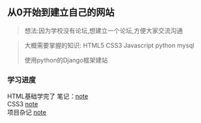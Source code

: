 ## 从0开始到建立自己的网站

> 想法:因为学校没有论坛,想建立一个论坛,方便大家交流沟通

> 大概需要掌握的知识: HTML5 CSS3 Javascript python mysql
>
>使用python的Django框架建站

### 学习进度
HTML基础学完了 笔记：<a href="https://github.com/fanfan838012328/note/wiki/HTML-note">note</a>       
CSS3 <a href="https://github.com/fanfan838012328/note/wiki/CSS-note"> note</a>      
项目杂记 <a href="https://github.com/fanfan838012328/note/wiki/%E9%A1%B9%E7%9B%AE%E6%9D%82%E8%AE%B0_1" >note </a>
